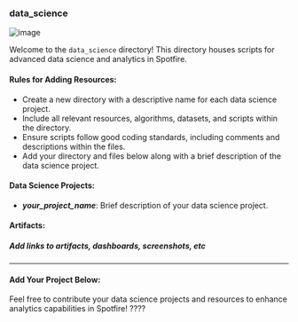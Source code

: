 ### data_science

![image](https://encrypted-tbn0.gstatic.com/images?q=tbn:ANd9GcRjbyc5vT6XpbyekdNhMw9oBWGHiBghttLfGL4-0o_yhA&s)

Welcome to the `data_science` directory! This directory houses scripts for advanced data science and analytics in Spotfire.

#### Rules for Adding Resources:
- Create a new directory with a descriptive name for each data science project.
- Include all relevant resources, algorithms, datasets, and scripts within the directory.
- Ensure scripts follow good coding standards, including comments and descriptions within the files.
- Add your directory and files below along with a brief description of the data science project.

#### Data Science Projects:
- **_your_project_name_**: Brief description of your data science project.

#### Artifacts:
##### Add links to artifacts, dashboards, screenshots, etc 

---

#### Add Your Project Below:
<!-- Please add your project name and description below -->
<!-- Project Name: Description -->

Feel free to contribute your data science projects and resources to enhance analytics capabilities in Spotfire! ????
